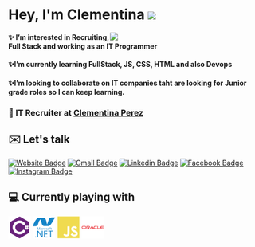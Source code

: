  


<!---
clemenvperez/clemenvperez is a ✨ special ✨ repository because its `README.md` (this file) appears on your GitHub profile.
You can click the Preview link to take a look at your changes.
--->


# Hey, I'm Clementina <img aling='right' src= https://media.giphy.com/media/SSiTXd0u9gt2x1yfiB/giphy.gifwidth width="50">
 
<img align='right' src="https://media.giphy.com/media/v1.Y2lkPTc5MGI3NjExNDcyZGFjMjc1NTY2NTRkYmU3MjZjYmRjOGFiNzYyYzc5OWM2OWZhMSZlcD12MV9pbnRlcm5hbF9naWZzX2dpZklkJmN0PXM/YRZc9k9670YND39Jp3/giphy.gif" width="300">
<h4> ✨ I’m interested in Recruiting, Full Stack and working as an IT Programmer </h4>
<h4> ✨I’m currently learning FullStack, JS, CSS, HTML and also Devops
<h4> ✨I’m looking to collaborate on IT companies taht are looking for Junior grade roles so I can keep learning.
<h3>💼 IT Recruiter at <a href="https://www.linkedin.com/in/clementina-perez-26b559263/">Clementina Perez</a></h3>


## :envelope: Let's talk
[![Website Badge](https://img.shields.io/badge/Website-0A79DF?style=flat-square&logo=google-chrome&logoColor=white)](https://achyutghosh.github.io/)
[![Gmail Badge](https://img.shields.io/badge/-achyutghosh06@gmail.com-c14438?style=flat-square&logo=Gmail&logoColor=white&link=mailto:achyutghosh06@gmail.com)](mailto:achyutghosh06@gmail.com)
[![Linkedin Badge](https://img.shields.io/badge/-LinkedIn-0e76a8?style=flat-square&logo=Linkedin&logoColor=white)](https://www.linkedin.com/in/achyutghosh24/)
[![Facebook Badge](https://img.shields.io/badge/-Facebook-3b5998?style=flat-square&logo=Facebook&logoColor=white)](https://www.facebook.com/achyut06)
[![Instagram Badge](https://img.shields.io/badge/-Instagram-e4405f?style=flat-square&logo=Instagram&logoColor=white)](https://instagram.com/me_achyut/)

## :computer: Currently playing with 
<p align="left">
  <img src="https://raw.githubusercontent.com/devicons/devicon/master/icons/csharp/csharp-plain.svg" alt="csharp" width="45" height="45" />
  <img src="https://raw.githubusercontent.com/devicons/devicon/master/icons/dot-net/dot-net-plain-wordmark.svg" alt="dotnet" width="45" height="45" />
  <img src="https://raw.githubusercontent.com/devicons/devicon/master/icons/javascript/javascript-plain.svg" alt="javascript" width="45" height="45" />
  <img src="https://raw.githubusercontent.com/devicons/devicon/master/icons/oracle/oracle-original.svg" alt="oracle" width="45" height="45" />
</p>
<br>